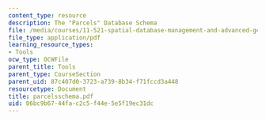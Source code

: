 ```yaml
---
content_type: resource
description: The "Parcels" Database Schema
file: /media/courses/11-521-spatial-database-management-and-advanced-geographic-information-systems-spring-2003/06bc9b6744fac2c5f44e5e5f19ec31dc_parcelsschema.pdf
file_type: application/pdf
learning_resource_types:
- Tools
ocw_type: OCWFile
parent_title: Tools
parent_type: CourseSection
parent_uid: 87c407d0-3723-a739-8b34-f71fccd3a448
resourcetype: Document
title: parcelsschema.pdf
uid: 06bc9b67-44fa-c2c5-f44e-5e5f19ec31dc
---
```

